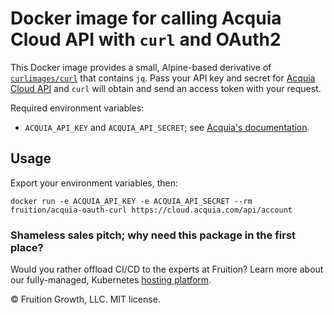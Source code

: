 # Docker image for calling Acquia Cloud API with `curl` and OAuth2

This Docker image provides a small, Alpine-based derivative of 
[`curlimages/curl`](https://hub.docker.com/r/curlimages/curl) that contains
`jq`. Pass your API key and secret for
[Acquia Cloud API](https://cloudapi-docs.acquia.com/) and `curl` will obtain and
send an access token with your request.

Required environment variables:

* `ACQUIA_API_KEY` and `ACQUIA_API_SECRET`; see
  [Acquia's documentation](https://docs.acquia.com/acquia-cloud/develop/api/auth/).
  
## Usage

Export your environment variables, then:
```shell script
docker run -e ACQUIA_API_KEY -e ACQUIA_API_SECRET --rm fruition/acquia-oauth-curl https://cloud.acquia.com/api/account
```

### Shameless sales pitch; why need this package in the first place?

Would you rather offload CI/CD to the experts at Fruition? Learn more about our
fully-managed, Kubernetes
[hosting platform](https://fruition.net/service/fully-managed-hosting/).

&copy; Fruition Growth, LLC. MIT license.
